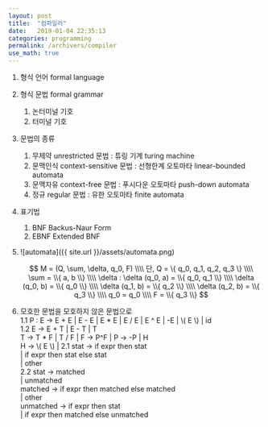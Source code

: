 ```yaml
---
layout: post
title:  "컴파일러"
date:   2019-01-04 22:35:13
categories: programming
permalink: /archivers/compiler
use_math: true
---
```

1. 형식 언어 formal language
2. 형식 문법 formal grammar
   1. 논터미널 기호
   2. 터미널 기호
3. 문법의 종류
   1. 무제약 unrestricted 문법 : 튜링 기계 turing machine
   2. 문맥인식 context-sensitive 문법 : 선형한계 오토마타 linear-bounded automata
   3. 문맥자유 context-free 문법 : 푸시다운 오토마타 push-down automata
   4. 정규 regular 문법 : 유한 오토마타 finite automata
4. 표기법
   1. BNF Backus-Naur Form
   2. EBNF Extended BNF
5. ![automata]({{ site.url }}/assets/automata.png)

   $$
   M = (Q, \sum, \delta, q_0, F) \\\\
   단, Q = \{ q_0, q_1, q_2, q_3 \} \\\\
   \sum = \\{ a, b \\} \\\\
   \delta : \delta (q_0, a) = \\{ q_0, q_1 \\} \\\\
   \delta (q_0, b) = \\{ q_0 \\} \\\\
   \delta (q_1, b) = \\{ q_2 \\} \\\\
   \delta (q_2, b) = \\{ q_3 \\} \\\\   
   q_0 = q_0 \\\\
   F = \\{ q_3 \\}
   $$
6. 모호한 문법을 모호하지 않은 문법으로  
   1.1 P : E -> E + E | E - E | E * E | E / E | E ^ E | -E | \\( E \\) | id  
   1.2 E -> E + T | E - T | T  
       T -> T * F | T / F | 
       F -> P^F | 
       P -> -P | H  
       H -> \\( E \\) | 
   2.1 stat -> if expr then stat  
             | if expr then stat else stat  
             | other  
   2.2 stat -> matched  
             | unmatched  
       matched -> if expr then matched else matched  
               | other  
       unmatched -> if expr then stat  
                 | if expr then matched else unmatched  
                 
